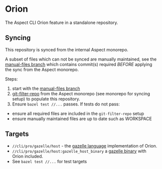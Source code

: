 # Orion

The Aspect CLI Orion feature in a standalone repository.

## Syncing

This repository is synced from the internal Aspect monorepo.

A subset of files which can not be synced are manually maintained, see the
[manual-files branch](https://github.com/aspect-build/orion/tree/manual-files)
which contains commit(s) required *BEFORE* applying the sync from the Aspect monorepo.

Steps:
1. start with the [manual-files branch](https://github.com/aspect-build/orion/tree/manual-files)
2. [git-filter-repo](https://github.com/newren/git-filter-repo) from the Aspect monorepo (see monorepo for syncing setup) to populate this repository.
3. Ensure `bazel test //...` passes. If tests do not pass:
  * ensure all required files are included in the `git-filter-repo` setup
  * ensure manually maintained files are up to date such as WORKSPACE

## Targets

* `//cli/pro/gazelle/host` - the [gazelle language](https://pkg.go.dev/github.com/bazelbuild/bazel-gazelle/language) implementation of Orion.
* `//cli/pro/gazelle/host:gazelle_host_binary` a [gazelle binary](https://github.com/bazel-contrib/bazel-gazelle/blob/master/extend.md#gazelle_binary) with Orion included.
* See `bazel test //...` for test targets
